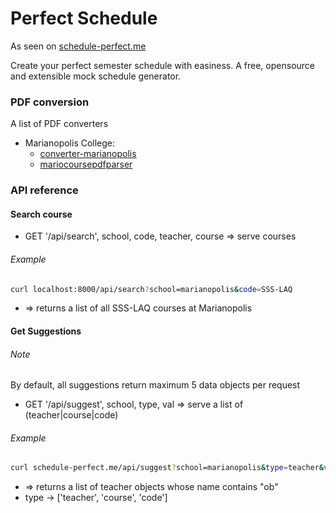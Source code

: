 # Perfect Schedule
As seen on [schedule-perfect.me](schedule-perfect.me)


Create your perfect semester schedule with easiness. A free, opensource and
extensible mock schedule generator.

### PDF conversion
A list of PDF converters

* Marianopolis College:
  * [converter-marianopolis](https://github.com/lorix-lpan/converter-marianopolis)
  * [mariocoursepdfparser](https://github.com/sunbinyuan/mariocoursespdfparser)


### API reference

#### Search course
* GET '/api/search', school, code, teacher, course => serve courses

###### Example
```bash
curl localhost:8000/api/search?school=marianopolis&code=SSS-LAQ
```
* => returns a list of all SSS-LAQ courses at Marianopolis

#### Get Suggestions

###### Note
By default, all suggestions return maximum 5 data objects per request

* GET '/api/suggest', school, type, val => serve a list of (teacher|course|code)

###### Example
```bash
curl schedule-perfect.me/api/suggest?school=marianopolis&type=teacher&val=ob
```
* => returns a list of teacher objects whose name contains "ob"
* type -> ['teacher', 'course', 'code']
